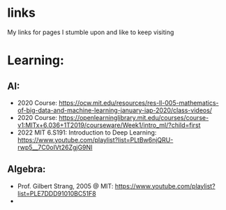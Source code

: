 # links
My links for pages I stumble upon and like to keep visiting

# Learning:

## AI:
- 2020 Course: https://ocw.mit.edu/resources/res-ll-005-mathematics-of-big-data-and-machine-learning-january-iap-2020/class-videos/
- 2020 Course: https://openlearninglibrary.mit.edu/courses/course-v1:MITx+6.036+1T2019/courseware/Week1/intro_ml/?child=first
- 2022 MIT 6.S191: Introduction to Deep Learning: https://www.youtube.com/playlist?list=PLtBw6njQRU-rwp5__7C0oIVt26ZgjG9NI

## Algebra:
- Prof. Gilbert Strang, 2005 @ MIT: https://www.youtube.com/playlist?list=PLE7DDD91010BC51F8
- 
